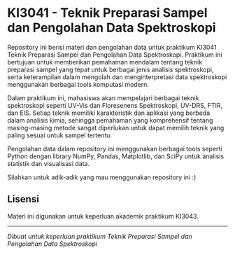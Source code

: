 # KI3041 - Teknik Preparasi Sampel dan Pengolahan Data Spektroskopi

Repository ini berisi materi dan pengolahan data untuk praktikum KI3041 Teknik Preparasi Sampel dan Pengolahan Data Spektroskopi. Praktikum ini bertujuan untuk memberikan pemahaman mendalam tentang teknik preparasi sampel yang tepat untuk berbagai jenis analisis spektroskopi, serta keterampilan dalam mengolah dan menginterpretasi data spektroskopi menggunakan berbagai tools komputasi modern.

Dalam praktikum ini, mahasiswa akan mempelajari berbagai teknik spektroskopi seperti UV-Vis  dan Floresenens Spektroskopi, UV-DRS, FTIR, dan EIS. Setiap teknik memiliki karakteristik dan aplikasi yang berbeda dalam analisis kimia, sehingga pemahaman yang komprehensif tentang masing-masing metode sangat diperlukan untuk dapat memilih teknik yang paling sesuai untuk sampel tertentu.

Pengolahan data dalam repository ini menggunakan berbagai tools seperti Python dengan library NumPy, Pandas, Matplotlib, dan SciPy untuk analisis statistik dan visualisasi data.

Silahkan untuk adik-adik yang mau menggunakan repository ini :)

## Lisensi
Materi ini digunakan untuk keperluan akademik praktikum KI3043.

---
*Dibuat untuk keperluan praktikum Teknik Preparasi Sampel dan Pengolahan Data Spektroskopi*
